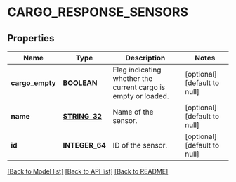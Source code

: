 # CARGO_RESPONSE_SENSORS

## Properties
Name | Type | Description | Notes
------------ | ------------- | ------------- | -------------
**cargo_empty** | **BOOLEAN** | Flag indicating whether the current cargo is empty or loaded. | [optional] [default to null]
**name** | [**STRING_32**](STRING_32.md) | Name of the sensor. | [optional] [default to null]
**id** | **INTEGER_64** | ID of the sensor. | [optional] [default to null]

[[Back to Model list]](../README.md#documentation-for-models) [[Back to API list]](../README.md#documentation-for-api-endpoints) [[Back to README]](../README.md)


